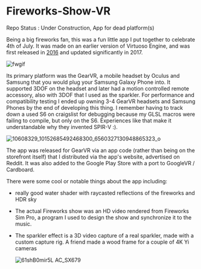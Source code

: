 # Fireworks-Show-VR

Repo Status : Under Construction, App for dead platform(s)

Being a big fireworks fan, this was a fun little app I put together to celebrate 4th of July.  It was made on an earlier version of Virtuoso Engine, and was first released in [2016](https://www.youtube.com/watch?v=Vr6wFp4_UQU) and updated significantly in 2017.

![fwgif](https://github.com/user-attachments/assets/8d931ee5-a879-4dd9-9510-eb06d53e7db1)

Its primary platform was the GearVR, a mobile headset by Oculus and Samsung that you would plug your Samsung Galaxy Phone into.  It supported 3DOF on the headset and later had a motion controlled remote accessory, also with 3DOF that I used as the sparkler.  For performance and compatibility testing I ended up owning 3-4 GearVR headsets and Samsung Phones by the end of developing this thing.  I remember having to track down a used S6 on craigslist for debugging because my GLSL macros were failing to compile, but only on the S6.  Experiences like that make it understandable why they invented SPIR-V :). 

![10608329_10152685492468300_6560327130948865323_o](https://github.com/user-attachments/assets/5c7d41c5-9034-4bd0-95e6-15c93b3e3a7d)

The app was released for GearVR via an app code (rather than being on the storefront itself) that I distributed via the app's website, advertised on Reddit.  It was also added to the Google Play Store with a port to GoogleVR / Cardboard.

There were some cool or notable things about the app including:
- really good water shader with raycasted reflections of the fireworks and HDR sky
- The actual Fireworks show was an HD video rendered from Fireworks Sim Pro, a program I used to design the show and synchronize it to the music.
- The sparkler effect is a 3D video capture of a real sparkler, made with a custom capture rig.  A friend made a wood frame for a couple of 4K Yi cameras
  
  ![61shB0mir5L _AC_SX679_](https://github.com/user-attachments/assets/5a9499e3-dc87-4653-a57f-a5b70981fd3a)
